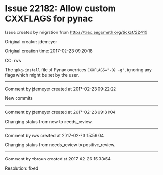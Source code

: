 # Issue 22182: Allow custom CXXFLAGS for pynac

Issue created by migration from https://trac.sagemath.org/ticket/22419

Original creator: jdemeyer

Original creation time: 2017-02-23 09:20:18

CC:  rws

The `spkg-install` file of Pynac overrides `CXXFLAGS="-O2 -g"`, ignoring any flags which might be set by the user.


---

Comment by jdemeyer created at 2017-02-23 09:22:22

New commits:


---

Comment by jdemeyer created at 2017-02-23 09:31:04

Changing status from new to needs_review.


---

Comment by rws created at 2017-02-23 15:59:04

Changing status from needs_review to positive_review.


---

Comment by vbraun created at 2017-02-26 15:33:54

Resolution: fixed
